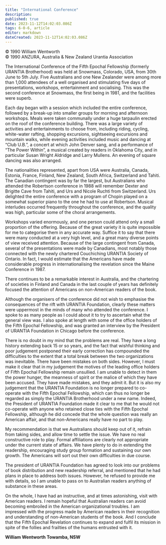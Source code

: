 ```yaml
---
title: "International Conference"
description: 
published: true
date: 2023-11-12T14:02:03.086Z
tags: 6-0-6, article
editor: markdown
dateCreated: 2023-11-12T14:02:03.086Z
---
```


<p class="v-card v-sheet theme--light gray lighten-3 px-2 py-1">© 1990 William Wentworth<br>© 1990 ANZURA, Australia & New Zealand Urantia Association</p>

The International Conference of the Fifth Epochal Fellowship (formerly URANTIA Brotherhood) was held at Snowmass, Colorado, USA, from 30th June to 5th July. Five Australians and one New Zealander were among more than 1,000 attendees of a well organised and stimulating five days of presentations, workshops, entertainment and socialising. This was the second conference at Snowmass, the first being in 1981, and the facilities were superb.

Each day began with a session which included the entire conference, followed by a break-up into smaller groups for morning and afternoon workshops. Meals were taken communally under a huge tarpaulin erected on the roof of the conference building. There was a large variety of activities and entertainments to choose from, including riding, cycling, white-water rafting, shopping excursions, sightseeing excursions and mountain walks, while evening activities included music and dancing at “Club U.B.”, a concert at which John Denver sang, and a performance of “The Power Within”, a musical created by readers in Oklahoma City, and in particular Susan Wright Aldridge and Larry Mullens. An evening of square dancing was also arranged.

The nationalities represented, apart from USA were Australia, Canada, Estonia, France, Finland, New Zealand, South Africa, Switzerland and Tahiti. The Canadian contingent was by far the largest, but Australians who attended the Robertson conference in 1988 will remember Dexter and Brigitte Cave from Tahiti, and Urs and Nicole Ruchti from Switzerland. Urs delighted the entire conference with a program of Chopin played on a somewhat superior piano to the one he had to use at Robertson. Musical interludes occurred frequently throughout the conference, and the quality was high, particular some of the choral arrangements.

Workshops varied enormously, and one person could attend only a small proportion of the offering. Because of the great variety it is quite impossible for me to categorise them in any accurate way. Suffice it to say that there were many conducted at a very high level, and a great many diverse points of view received attention. Because of the large contingent from Canada, several of the presentations were made by Canadians, most notably those connected with the newly chartered Couchiching URANTIA Society of Ontario. In fact, I would estimate that the Americans have made considerable progress in internationalising the revelation since the Maine Conference in 1987.

There continues to be a remarkable interest in Australia, and the chartering of societies in Finland and Canada in the last couple of years has definitely focused the attention of Americans on non-American readers of the book.

Although the organisers of the conference did not wish to emphasise the consequences of the rift with URANTIA Foundation, clearly these matters were uppermost in the minds of many who attended the conference. I spoke to as many people as I could about it to try to ascertain what the general view was. I also spoke at length with some of the office holders of the Fifth Epochal Fellowship, and was granted an interview by the President of URANTIA Foundation in Chicago before the conference.

There is no doubt in my mind that the problems are real. They have a long history extending back 15 or so years, and the fact that wishful thinking and poor judgement postponed their early correction has compounded the difficulties to the extent that a total break between the two organizations was inevitable. There have been mistakes on both sides. However, I must make it clear that in my judgement the motives of the leading office holders of Fifth Epochal Fellowship remain unsullied. I am unable to detect in them the power hunger, the meanness of spirit or the malice of which they have been accused. They have made mistakes, and they admit it. But it is also my judgement that the URANTIA Foundation is no longer prepared to co-operate with the Fifth Epochal Fellowship, which can thus no longer be regarded as simply the URANTIA Brotherhood under a new name. Indeed, the President of URANTIA Foundation made it clear to me that he would not co-operate with anyone who retained close ties with the Fifth Epochal Fellowship, although he did concede that the whole question was really an American affair, and that non-Americans really have no part to play.

My recommendation is that we Australians should keep out of it, refrain from taking sides, and allow time to settle the issue. We have no real constructive role to play. Formal affiliations are clearly not appropriate under the current state of affairs. We have plenty to do in extending the readership, encouraging study group formation and sustaining our own growth. The Americans will sort out their own difficulties in due course.

The president of URANTIA Foundation has agreed to look into our problems of book distribution and new readership referral, and mentioned that he had plans in place to address both issues. However, he refused to provide me with details, so I am unable to pass on to Australian readers anything of substance in these areas.

On the whole, I have had an instructive, and at times astonishing, visit with American readers. I remain hopeful that Australian readers can avoid becoming embroiled in the American organizational troubles. I am impressed with the progress made by American readers in their recognition and understanding of non-American students of the book. And I conclude that the Fifth Epochal Revelation continues to expand and fulfil its mission in spite of the follies and frailties of the humans entrusted with it.

**William Wentworth**
**Towamba, NSW**